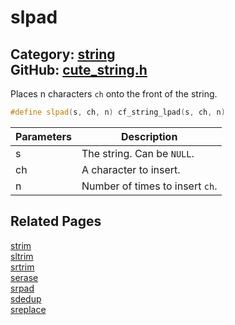 [](../header.md ':include')

# slpad

Category: [string](/api_reference?id=string)  
GitHub: [cute_string.h](https://github.com/RandyGaul/cute_framework/blob/master/include/cute_string.h)  
---

Places n characters `ch` onto the front of the string.

```cpp
#define slpad(s, ch, n) cf_string_lpad(s, ch, n)
```

Parameters | Description
--- | ---
s | The string. Can be `NULL`.
ch | A character to insert.
n | Number of times to insert `ch`.

## Related Pages

[strim](/string/strim.md)  
[sltrim](/string/sltrim.md)  
[srtrim](/string/srtrim.md)  
[serase](/string/serase.md)  
[srpad](/string/srpad.md)  
[sdedup](/string/sdedup.md)  
[sreplace](/string/sreplace.md)  
